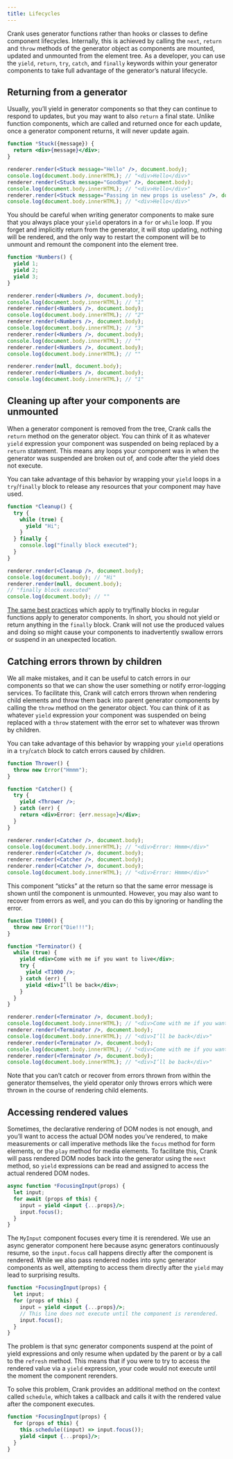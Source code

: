 ```yaml
---
title: Lifecycles
---
```


Crank uses generator functions rather than hooks or classes to define component lifecycles. Internally, this is achieved by calling the `next`, `return` and `throw` methods of the generator object as components are mounted, updated and unmounted from the element tree. As a developer, you can use the `yield`, `return`, `try`, `catch`, and `finally` keywords within your generator components to take full advantage of the generator’s natural lifecycle.

## Returning from a generator

Usually, you’ll yield in generator components so that they can continue to respond to updates, but you may want to also `return` a final state. Unlike function components, which are called and returned once for each update, once a generator component returns, it will never update again.

```jsx
function *Stuck({message}) {
  return <div>{message}</div>;
}

renderer.render(<Stuck message="Hello" />, document.body);
console.log(document.body.innerHTML); // "<div>Hello</div>"
renderer.render(<Stuck message="Goodbye" />, document.body);
console.log(document.body.innerHTML); // "<div>Hello</div>"
renderer.render(<Stuck message="Passing in new props is useless" />, document.body);
console.log(document.body.innerHTML); // "<div>Hello</div>"
```

You should be careful when writing generator components to make sure that you always place your `yield` operators in a `for` or `while` loop. If you forget and implicitly return from the generator, it will stop updating, nothing will be rendered, and the only way to restart the component will be to unmount and remount the component into the element tree.

```jsx
function *Numbers() {
  yield 1;
  yield 2;
  yield 3;
}

renderer.render(<Numbers />, document.body);
console.log(document.body.innerHTML); // "1"
renderer.render(<Numbers />, document.body);
console.log(document.body.innerHTML); // "2"
renderer.render(<Numbers />, document.body);
console.log(document.body.innerHTML); // "3"
renderer.render(<Numbers />, document.body);
console.log(document.body.innerHTML); // ""
renderer.render(<Numbers />, document.body);
console.log(document.body.innerHTML); // ""

renderer.render(null, document.body);
renderer.render(<Numbers />, document.body);
console.log(document.body.innerHTML); // "1"
```

## Cleaning up after your components are unmounted

When a generator component is removed from the tree, Crank calls the `return` method on the generator object. You can think of it as whatever `yield` expression your component was suspended on being replaced by a `return` statement. This means any loops your component was in when the generator was suspended are broken out of, and code after the yield does not execute.

You can take advantage of this behavior by wrapping your `yield` loops in a `try`/`finally` block to release any resources that your component may have used.

```jsx
function *Cleanup() {
  try {
    while (true) {
      yield "Hi";
    }
  } finally {
    console.log("finally block executed");
  }
}

renderer.render(<Cleanup />, document.body);
console.log(document.body); // "Hi"
renderer.render(null, document.body);
// "finally block executed"
console.log(document.body); // ""
```

[The same best practices](https://eslint.org/docs/rules/no-unsafe-finally) which apply to try/finally blocks in regular functions apply to generator components. In short, you should not yield or return anything in the `finally` block. Crank will not use the produced values and doing so might cause your components to inadvertently swallow errors or suspend in an unexpected location.

## Catching errors thrown by children 
We all make mistakes, and it can be useful to catch errors in our components so that we can show the user something or notify error-logging services. To facilitate this, Crank will catch errors thrown when rendering child elements and throw them back into parent generator components by calling the `throw` method on the generator object. You can think of it as whatever `yield` expression your component was suspended on being replaced with a `throw` statement with the error set to whatever was thrown by children.

You can take advantage of this behavior by wrapping your `yield` operations in a `try`/`catch` block to catch errors caused by children.
 
```jsx
function Thrower() { 
  throw new Error("Hmmm");
}

function *Catcher() {
  try {
    yield <Thrower />;
  } catch (err) {
    return <div>Error: {err.message}</div>;
  }
}

renderer.render(<Catcher />, document.body);
console.log(document.body.innerHTML); // "<div>Error: Hmmm</div>"
renderer.render(<Catcher />, document.body);
renderer.render(<Catcher />, document.body);
renderer.render(<Catcher />, document.body);
console.log(document.body.innerHTML); // "<div>Error: Hmmm</div>"
```

This component “sticks” at the return so that the same error message is shown until the component is unmounted. However, you may also want to recover from errors as well, and you can do this by ignoring or handling the error.

```jsx
function T1000() { 
  throw new Error("Die!!!");
}

function *Terminator() {
  while (true) {
    yield <div>Come with me if you want to live</div>;
    try {
      yield <T1000 />;
    } catch (err) {
      yield <div>I’ll be back</div>;
    }
  }
}

renderer.render(<Terminator />, document.body);
console.log(document.body.innerHTML); // "<div>Come with me if you want to live</div>"
renderer.render(<Terminator />, document.body);
console.log(document.body.innerHTML); // "<div>I’ll be back</div>"
renderer.render(<Terminator />, document.body);
console.log(document.body.innerHTML); // "<div>Come with me if you want to live</div>"
renderer.render(<Terminator />, document.body);
console.log(document.body.innerHTML); // "<div>I’ll be back</div>"
```

Note that you can’t catch or recover from errors thrown from within the generator themselves, the yield operator only throws errors which were thrown in the course of rendering child elements.

## Accessing rendered values
Sometimes, the declarative rendering of DOM nodes is not enough, and you’ll want to access the actual DOM nodes you’ve rendered, to make measurements or call imperative methods like the `focus` method for form elements, or the `play` method for media elements. To facilitate this, Crank will pass rendered DOM nodes back into the generator using the `next` method, so `yield` expressions can be read and assigned to access the actual rendered DOM nodes.

```jsx
async function *FocusingInput(props) {
  let input; 
  for await (props of this) {
    input = yield <input {...props}/>;
    input.focus();
  }
}
```

The `MyInput` component focuses every time it is rerendered. We use an async generator component here because async generators continuously resume, so the `input.focus` call happens directly after the component is rendered. While we also pass rendered nodes into sync generator components as well, attempting to access them directly after the `yield` may lead to surprising results.

```jsx
function *FocusingInput(props) {
  let input; 
  for (props of this) {
    input = yield <input {...props}/>;
    // This line does not execute until the component is rerendered.
    input.focus();
  }
}
```

The problem is that sync generator components suspend at the point of yield expressions and only resume when updated by the parent or by a call to the `refresh` method. This means that if you were to try to access the rendered value via a `yield` expression, your code would not execute until the moment the component rerenders.

To solve this problem, Crank provides an additional method on the context called `schedule`, which takes a callback and calls it with the rendered value after the component executes.

```jsx
function *FocusingInput(props) {
  for (props of this) {
    this.schedule((input) => input.focus());
    yield <input {...props}/>;
  }
}
```
